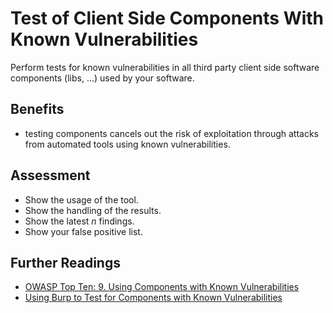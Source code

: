 # Test of Client Side Components With Known Vulnerabilities

Perform tests for known vulnerabilities in all third party client side software components (libs, ...) used by your software.

## Benefits 

- testing components cancels out the risk of exploitation through attacks from automated tools using known vulnerabilities.

## Assessment

- Show the usage of the tool.
- Show the handling of the results.
- Show the latest *n* findings.
- Show your false positive list.

## Further Readings 

- [OWASP Top Ten: 9. Using Components with Known Vulnerabilities](https://owasp.org/www-project-top-ten/2017/A9_2017-Using_Components_with_Known_Vulnerabilities)
- [Using Burp to Test for Components with Known Vulnerabilities](https://portswigger.net/support/using-burp-to-test-for-components-with-known-vulnerabilities)